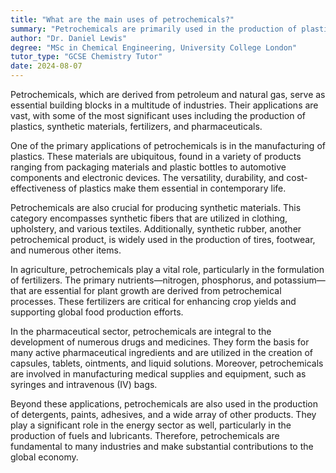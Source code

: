 ```yaml
---
title: "What are the main uses of petrochemicals?"
summary: "Petrochemicals are primarily used in the production of plastics, synthetic materials, fertilisers, and pharmaceuticals."
author: "Dr. Daniel Lewis"
degree: "MSc in Chemical Engineering, University College London"
tutor_type: "GCSE Chemistry Tutor"
date: 2024-08-07
---
```


Petrochemicals, which are derived from petroleum and natural gas, serve as essential building blocks in a multitude of industries. Their applications are vast, with some of the most significant uses including the production of plastics, synthetic materials, fertilizers, and pharmaceuticals.

One of the primary applications of petrochemicals is in the manufacturing of plastics. These materials are ubiquitous, found in a variety of products ranging from packaging materials and plastic bottles to automotive components and electronic devices. The versatility, durability, and cost-effectiveness of plastics make them essential in contemporary life.

Petrochemicals are also crucial for producing synthetic materials. This category encompasses synthetic fibers that are utilized in clothing, upholstery, and various textiles. Additionally, synthetic rubber, another petrochemical product, is widely used in the production of tires, footwear, and numerous other items.

In agriculture, petrochemicals play a vital role, particularly in the formulation of fertilizers. The primary nutrients—nitrogen, phosphorus, and potassium—that are essential for plant growth are derived from petrochemical processes. These fertilizers are critical for enhancing crop yields and supporting global food production efforts.

In the pharmaceutical sector, petrochemicals are integral to the development of numerous drugs and medicines. They form the basis for many active pharmaceutical ingredients and are utilized in the creation of capsules, tablets, ointments, and liquid solutions. Moreover, petrochemicals are involved in manufacturing medical supplies and equipment, such as syringes and intravenous (IV) bags.

Beyond these applications, petrochemicals are also used in the production of detergents, paints, adhesives, and a wide array of other products. They play a significant role in the energy sector as well, particularly in the production of fuels and lubricants. Therefore, petrochemicals are fundamental to many industries and make substantial contributions to the global economy.
    